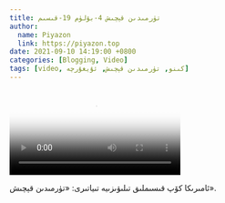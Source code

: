 ```yaml
---
title: تۈرمىدىن قېچىش 4-بۆلۈم 19-قىسىم
author:
  name: Piyazon
  link: https://piyazon.top
date: 2021-09-10 14:19:00 +0800
categories: [Blogging, Video]
tags: [video, كىنو, تۈرمىدىن قېچىش, ئۇيغۇرچە]
---
```


<style>
@import url(/assets/css/uyghur.css);
</style>

<video id="player" class="weixin_video" playsinline controls poster="https://gitlab.com/Alimjoo/cdn_img/-/raw/main/movie/pb/pb4.jpg"
  wxv="wxv_2184617765909692417" src="">

  <track kind="captions" label="English&Chinese" src="https://piyazon.top/storage/assets/subtitles/pb/s04e19.vtt" srclang="en&zh-CN"   />
</video>

ئامىرىكا كۆپ قىسىملىق تىلىۋىزىيە تىياتىرى: «تۈرمىدىن قېچىش».
